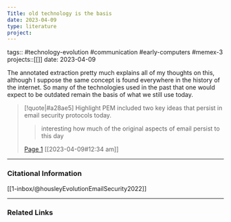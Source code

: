 ```yaml
---
Title: old technology is the basis
date: 2023-04-09
type: literature
project:
---
```

tags:: #technology-evolution #communication #early-computers #memex-3
projects::[[]]
date: 2023-04-09

The annotated extraction pretty much explains all of my thoughts on this, although I suppose the same concept is found everywhere in the history of the internet. So many of the technologies used in the past that one would expect to be outdated remain the basis of what we still use today.

>[!quote|#a28ae5] Highlight
> PEM included two key ideas that persist in email security protocols today.
>
>> interesting how much of the original aspects of email persist to this day
>
> [Page 1](zotero://open-pdf/library/items/7TFBTRZK?page=1) [[2023-04-09#12:34 am]]

---
### Citational Information

[[1-inbox/@housleyEvolutionEmailSecurity2022]]

---

### Related Links

